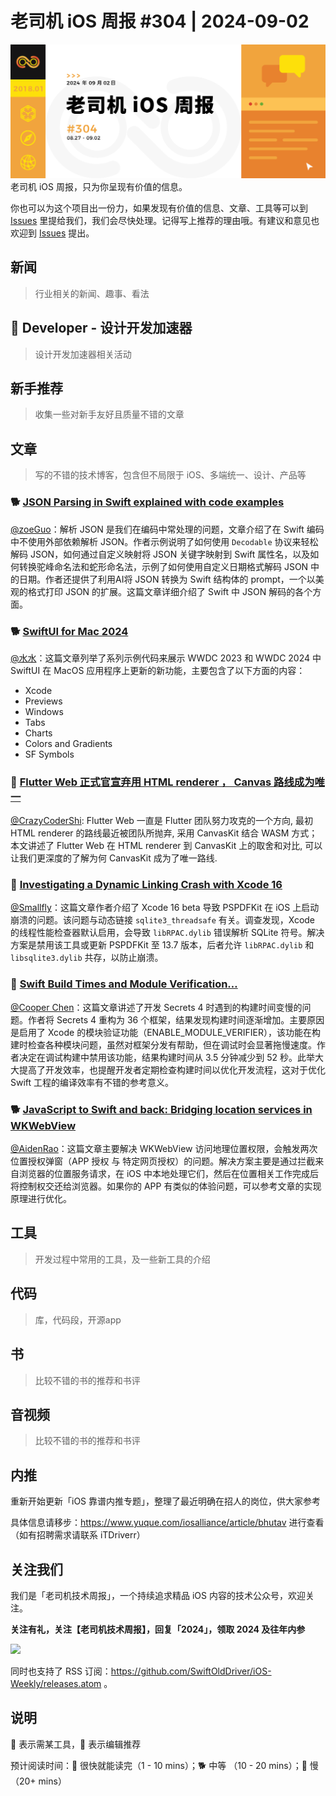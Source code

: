 # 老司机 iOS 周报 #304 | 2024-09-02

![ios-weekly](https://github.com/SwiftOldDriver/iOS-Weekly/blob/master/assets/weekly-header/304.jpg?raw=true)
老司机 iOS 周报，只为你呈现有价值的信息。

你也可以为这个项目出一份力，如果发现有价值的信息、文章、工具等可以到 [Issues](https://github.com/SwiftOldDriver/iOS-Weekly/issues) 里提给我们，我们会尽快处理。记得写上推荐的理由哦。有建议和意见也欢迎到 [Issues](https://github.com/SwiftOldDriver/iOS-Weekly/issues) 提出。

## 新闻

> 行业相关的新闻、趣事、看法

##  Developer - 设计开发加速器

> 设计开发加速器相关活动

## 新手推荐

> 收集一些对新手友好且质量不错的文章

## 文章

> 写的不错的技术博客，包含但不局限于 iOS、多端统一、设计、产品等
>
### 🐕 [JSON Parsing in Swift explained with code examples](https://www.avanderlee.com/swift/json-parsing-decoding/)

[@zoeGuo](https://github.com/zoeGuo)：解析 JSON 是我们在编码中常处理的问题，文章介绍了在 Swift 编码中不使用外部依赖解析 JSON。作者示例说明了如何使用 `Decodable` 协议来轻松解码 JSON，如何通过自定义映射将 JSON 关键字映射到 Swift 属性名，以及如何转换驼峰命名法和蛇形命名法，示例了如何使用自定义日期格式解码 JSON 中的日期。作者还提供了利用AI将 JSON 转换为 Swift 结构体的 prompt，一个以美观的格式打印 JSON 的扩展。这篇文章详细介绍了 Swift 中 JSON 解码的各个方面。

### 🐕 [SwiftUI for Mac 2024](https://troz.net/post/2024/swiftui-mac-2024/)

[@水水](https://www.xuyanlan.com/categories/iOS/)：这篇文章列举了系列示例代码来展示 WWDC 2023 和 WWDC 2024 中 SwiftUI 在 MacOS 应用程序上更新的新功能，主要包含了以下方面的内容：

- Xcode
- Previews
- Windows
- Tabs
- Charts
- Colors and Gradients
- SF Symbols

### 🐢 [Flutter Web 正式官宣弃用 HTML renderer ， Canvas 路线成为唯一](https://mp.weixin.qq.com/s/FdRMQGcZU5BDOI2N0EksiQ)

[@CrazyCoderShi](https://github.com/CrazyCoderShi): Flutter Web 一直是 Flutter 团队努力攻克的一个方向, 最初 HTML renderer 的路线最近被团队所抛弃, 采用 CanvasKit 结合 WASM 方式；本文讲述了 Flutter Web 在 HTML renderer 到 CanvasKit 上的取舍和对比, 可以让我们更深度的了解为何 CanvasKit 成为了唯一路线.

### 🐎 [Investigating a Dynamic Linking Crash with Xcode 16](https://pspdfkit.com/blog/2024/dynamic-linking-crash-xcode-16/)
[@Smallfly](https://github.com/iostalks)：这篇文章作者介绍了 Xcode 16 beta 导致 PSPDFKit 在 iOS 上启动崩溃的问题。该问题与动态链接 `sqlite3_threadsafe` 有关。调查发现，Xcode 的线程性能检查器默认启用，会导致 `libRPAC.dylib` 错误解析 SQLite 符号。解决方案是禁用该工具或更新 PSPDFKit 至 13.7 版本，后者允许 `libRPAC.dylib` 和 `libsqlite3.dylib` 共存，以防止崩溃。

### 🐎 [Swift Build Times and Module Verification…](https://pfandrade.me/blog/swift-build-times-and-module-verification/)

[@Cooper Chen](https://github.com/cjlcooper)：这篇文章讲述了开发 Secrets 4 时遇到的构建时间变慢的问题。作者将 Secrets 4 重构为 36 个框架，结果发现构建时间逐渐增加。主要原因是启用了 Xcode 的模块验证功能（ENABLE_MODULE_VERIFIER），该功能在构建时检查各种模块问题，虽然对框架分发有帮助，但在调试时会显著拖慢速度。作者决定在调试构建中禁用该功能，结果构建时间从 3.5 分钟减少到 52 秒。此举大大提高了开发效率，也提醒开发者定期检查构建时间以优化开发流程，这对于优化 Swift 工程的编译效率有不错的参考意义。

### 🐕 [JavaScript to Swift and back: Bridging location services in WKWebView](https://swiftlybald.com/javascript-to-swift-and-back-bridging-location-services-in-wkwebview/)

[@AidenRao](https://weibo.com/AidenRao)：这篇文章主要解决 WKWebView 访问地理位置权限，会触发两次位置授权弹窗（APP 授权 与 特定网页授权）的问题。解决方案主要是通过拦截来自浏览器的位置服务请求，在 iOS 中本地处理它们，然后在位置相关工作完成后将控制权交还给浏览器。如果你的 APP 有类似的体验问题，可以参考文章的实现原理进行优化。

## 工具

> 开发过程中常用的工具，及一些新工具的介绍

## 代码

> 库，代码段，开源app

## 书

> 比较不错的书的推荐和书评

## 音视频

> 比较不错的书的推荐和书评

## 内推

重新开始更新「iOS 靠谱内推专题」，整理了最近明确在招人的岗位，供大家参考

具体信息请移步：https://www.yuque.com/iosalliance/article/bhutav 进行查看（如有招聘需求请联系 iTDriverr）

## 关注我们

我们是「老司机技术周报」，一个持续追求精品 iOS 内容的技术公众号，欢迎关注。

**关注有礼，关注【老司机技术周报】，回复「2024」，领取 2024 及往年内参**

![](https://github.com/SwiftOldDriver/iOS-Weekly/blob/master/assets/qrcode_for_wechat.jpg?raw=true)

同时也支持了 RSS 订阅：https://github.com/SwiftOldDriver/iOS-Weekly/releases.atom 。

## 说明

🚧 表示需某工具，🌟 表示编辑推荐

预计阅读时间：🐎 很快就能读完（1 - 10 mins）；🐕 中等 （10 - 20 mins）；🐢 慢（20+ mins）
